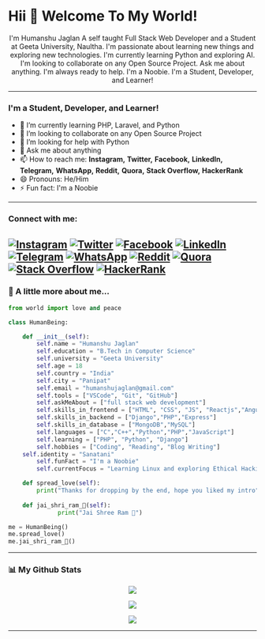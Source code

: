 # Hii 👋 Welcome To My World!



<p align="center"> I'm Humanshu Jaglan A self taught Full Stack Web Developer and a Student at Geeta University, Naultha. I'm passionate about learning new things and exploring new technologies. I'm currently learning Python and exploring AI. I'm looking to collaborate on any Open Source Project. Ask me about anything. I'm always ready to help. I'm a Noobie. I'm a Student, Developer, and Learner!</p>

---


### I'm a Student, Developer, and Learner!
- 🌱 I’m currently learning PHP, Laravel, and Python
- 👯 I’m looking to collaborate on any Open Source Project
- 🤔 I’m looking for help with Python
- 💬 Ask me about anything
- 📫 How to reach me: **Instagram,** **Twitter,** **Facebook,** **LinkedIn,** **Telegram,** **WhatsApp,** **Reddit,** **Quora,** **Stack Overflow,** **HackerRank**	
- 😄 Pronouns: He/Him
- ⚡ Fun fact: I'm a Noobie


<!-- ---

### Languages and Tools:
<p>Frontend</p>

![GitHub](https://img.shields.io/badge/HTML-5-orange?style=flat-square)
![GitHub](https://img.shields.io/badge/CSS-3-blue?style=flat-square)
![GitHub](https://img.shields.io/badge/JavaScript-ES6-yellow?style=flat-square)
![GitHub](https://img.shields.io/badge/Bootstrap-purple?style=flat-square)

<p>Backend</p>

![GitHub](https://img.shields.io/badge/Python-3-yellow?style=flat-square)
![GitHub](https://img.shields.io/badge/PHP-3-lightblue?style=flat-square)
![GitHub](https://img.shields.io/badge/Django-green?style=flat-square)

<p>Database</p>

![GitHub](https://img.shields.io/badge/MySQL-8-blue?style=flat-square)
![GitHub](https://img.shields.io/badge/SQLite-3-blue?style=flat-square)

<p>Tools</p>

![GitHub](https://img.shields.io/badge/Github-black?style=flat-square)
![GitHub](https://img.shields.io/badge/VSCode-blue?style=flat-square)
![GitHub](https://img.shields.io/badge/Git-red?style=flat-square)
 -->


---
### Connect with me:
[![Instagram](https://img.shields.io/badge/Instagram-%23E4405F.svg?style=for-the-badge&logo=Instagram&logoColor=white)](https://instagram.com/humanshu_jaat123) 
[![Twitter](https://img.shields.io/badge/Twitter-%231DA1F2.svg?style=for-the-badge&logo=Twitter&logoColor=white)](https://twitter.com/humanshu001) 
[![Facebook](https://img.shields.io/badge/Facebook-%231877F2.svg?style=for-the-badge&logo=Facebook&logoColor=white)](https://www.facebook.com/profile.php?id=61550547220983) 
[![LinkedIn](https://img.shields.io/badge/LinkedIn-%230077B5.svg?style=for-the-badge&logo=LinkedIn&logoColor=white)](https://www.linkedin.com/in/humanshu-jaglan-213590284/) 
[![Telegram](https://img.shields.io/badge/Telegram-%232CA5E0.svg?style=for-the-badge&logo=Telegram&logoColor=white)](https://t.me/humanshu001) 
[![WhatsApp](https://img.shields.io/badge/WhatsApp-%2325D366.svg?style=for-the-badge&logo=WhatsApp&logoColor=white)](https://wa.me/919034710039) 
[![Reddit](https://img.shields.io/badge/Reddit-%23FF4500.svg?style=for-the-badge&logo=Reddit&logoColor=white)](https://www.reddit.com/user/Humanshu_Jaglan_0001/) 
[![Quora](https://img.shields.io/badge/Quora-%23B92B27.svg?style=for-the-badge&logo=Quora&logoColor=white)](https://www.quora.com/profile/Humanshu-Jaglan) 
[![Stack Overflow](https://img.shields.io/badge/Stack%20Overflow-%23FE7A16.svg?style=for-the-badge&logo=Stack%20Overflow&logoColor=white)](https://stackoverflow.com/users/22238386/humanshu-jaglan) 
[![HackerRank](https://img.shields.io/badge/HackerRank-%232EC866.svg?style=for-the-badge&logo=HackerRank&logoColor=white)](https://www.hackerrank.com/profile/humanshujaglan) 
---
### 🌟 A little more about me...

```python
from world import love and peace

class HumanBeing:

    def __init__(self):
        self.name = "Humanshu Jaglan"
        self.education = "B.Tech in Computer Science"
        self.university = "Geeta University"
        self.age = 18
        self.country = "India"
        self.city = "Panipat"
        self.email = "humanshujaglan@gmail.com"	
        self.tools = ["VSCode", "Git", "GitHub"]
        self.askMeAbout = ["full stack web development"]
        self.skills_in_frontend = ["HTML", "CSS", "JS", "Reactjs","Angular"]
        self.skills_in_backend = ["Django","PHP","Express"]
        self.skills_in_database = ["MongoDB","MySQL"]
        self.languages = ["C","C++","Python","PHP","JavaScript"]
        self.learning = ["PHP", "Python", "Django"]
        self.hobbies = ["Coding", "Reading", "Blog Writing"]
	self.identity = "Sanatani"
        self.funFact = "I'm a Noobie"
        self.currentFocus = "Learning Linux and exploring Ethical Hacking 🚀"

    def spread_love(self):
        print("Thanks for dropping by the end, hope you liked my intro")
        
    def jai_shri_ram_🙏(self):
		      print("Jai Shree Ram 🚩")

me = HumanBeing()
me.spread_love()
me.jai_shri_ram_🙏()
```
---
### 📊 My Github Stats


<!-- <p align="center">

![Top Languages](https://github-readme-stats.vercel.app/api/top-langs/?username=TheKaushikGoswami&show_icons=true&bg_color=060109&text_color=FFFFFF&title_color=c3222e&layout=compact&hide_border=true) 

![Github Streak](https://github-readme-streak-stats.herokuapp.com/?user=humanshu001&background=060109&currStreakLabel=3ce200&currStreakNum=000fff&sideNums=000fff&sideLabels=3ce200&dates=00ffff&fire=c3222e&ring=c3222e&hide_border=true) 

![Github Stats](https://github-readme-stats.vercel.app/api?username=humanshu001&include_all_commits=true&show_icons=true&count_private=true&show_owner=true&bg_color=060109&text_color=fff&icon_color=00fff&title_color=3ce200&hide_border=true)

</p> -->
<p align="center">
<img src="https://github-readme-stats.vercel.app/api/top-langs/?username=humanshu001&show_icons=true&bg_color=060109&text_color=FFFFFF&title_color=c3222e&layout=compact&hide_border=true">
</p>
<p align="center">
<img src="https://github-readme-stats.vercel.app/api?username=humanshu001&include_all_commits=true&show_icons=true&count_private=true&show_owner=true&bg_color=060109&text_color=fff&icon_color=00fff&title_color=3ce200&hide_border=true">
</p>
<p align="center">
<img src="https://github-readme-streak-stats.herokuapp.com/?user=humanshu001&background=060109&currStreakLabel=3ce200&currStreakNum=000fff&sideNums=000fff&sideLabels=3ce200&dates=00ffff&fire=c3222e&ring=c3222e&hide_border=true">
</p>

---
<!-- 
### 📊 My Coding Stats
<!--START_SECTION:waka-->
<!-- ```text
Completed my first coding streak of 11 days on 12 Oct!
```
```text
11 Oct 2023: Completed a Project of University Interschool Website in 2 days!
```
```text
21 Oct 2023: Preparing for Mid Semester Exams!
``` -->
<!--END_SECTION:waka-->


